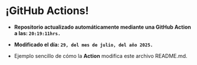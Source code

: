 # ¡GitHub Actions!
* **Repositorio actualizado automáticamente mediante una GitHub Action a las: `20:19:11hrs.`**
* **Modificado el día: `29, del mes de julio, del año 2025.`**

* Ejemplo sencillo de cómo la **Action** modifica este archivo README.md.
